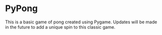 # PyPong

This is a basic game of pong created using Pygame. Updates will be made in the future to add a unique spin to this classic game.